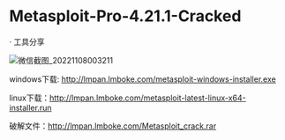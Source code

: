 # Metasploit-Pro-4.21.1-Cracked
 · 工具分享

![微信截图_20221108003211](https://user-images.githubusercontent.com/113473897/200363706-78bbf21b-a83d-459f-bd83-f1a07b62c349.png)


windows下载: http://lmpan.lmboke.com/metasploit-windows-installer.exe

linux下载：http://lmpan.lmboke.com/metasploit-latest-linux-x64-installer.run

破解文件：http://lmpan.lmboke.com/Metasploit_crack.rar

